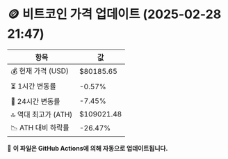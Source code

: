 # 🪙 비트코인 가격 업데이트 (2025-02-28 21:47)

| 항목                | 값 |
|--------------------|----------------|
| 💰 현재 가격 (USD) | $80185.65 |
| ⏳ 1시간 변동률    | -0.57% |
| 📆 24시간 변동률   | -7.45% |
| 🔝 역대 최고가 (ATH) | $109021.48 |
| 📉 ATH 대비 하락률 | -26.47% |

🔄 **이 파일은 GitHub Actions에 의해 자동으로 업데이트됩니다.**
